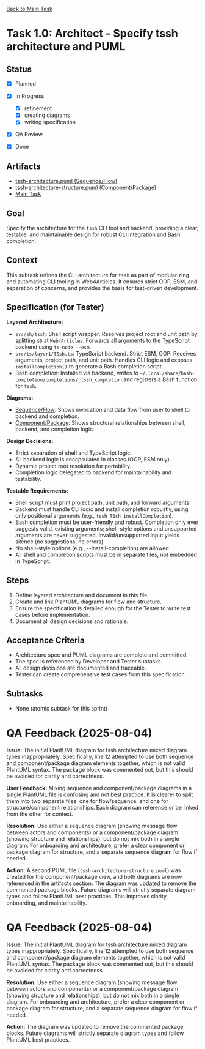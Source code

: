 
[Back to Main Task](./task-1-tssh-wrapper.md)


# Task 1.0: Architect - Specify tssh architecture and PUML

## Status
- [x] Planned
- [x] In Progress
  - [x] refinement
  - [x] creating diagrams
  - [x] writing specification
- [x] QA Review
- [x] Done


## Artifacts
- [tssh-architecture.puml (Sequence/Flow)](../../../../docs/puml/tssh-architecture.puml)
- [tssh-architecture-structure.puml (Component/Package)](../../../../docs/puml/tssh-architecture-structure.puml)
- [Main Task](./task-1-tssh-wrapper.md)


## Goal
Specify the architecture for the `tssh` CLI tool and backend, providing a clear, testable, and maintainable design for robust CLI integration and Bash completion.

## Context
This subtask refines the CLI architecture for `tssh` as part of modularizing and automating CLI tooling in Web4Articles. It ensures strict OOP, ESM, and separation of concerns, and provides the basis for test-driven development.

## Specification (for Tester)
**Layered Architecture:**
- `src/sh/tssh`: Shell script wrapper. Resolves project root and unit path by splitting `$0` at `Web4Articles`. Forwards all arguments to the TypeScript backend using `ts-node --esm`.
- `src/ts/layer1/TSsh.ts`: TypeScript backend. Strict ESM, OOP. Receives arguments, project path, and unit path. Handles CLI logic and exposes `installCompletion()` to generate a Bash completion script.
- Bash completion: Installed via backend, writes to `~/.local/share/bash-completion/completions/_tssh_completion` and registers a Bash function for `tssh`.

**Diagrams:**
- [Sequence/Flow](../../../../docs/puml/tssh-architecture.puml): Shows invocation and data flow from user to shell to backend and completion.
- [Component/Package](../../../../docs/puml/tssh-architecture-structure.puml): Shows structural relationships between shell, backend, and completion logic.

**Design Decisions:**
- Strict separation of shell and TypeScript logic.
- All backend logic is encapsulated in classes (OOP, ESM only).
- Dynamic project root resolution for portability.
- Completion logic delegated to backend for maintainability and testability.

**Testable Requirements:**
- Shell script must print project path, unit path, and forward arguments.
- Backend must handle CLI logic and install completion robustly, using only positional arguments (e.g., `tssh TSsh installCompletion`).
- Bash completion must be user-friendly and robust. Completion only ever suggests valid, existing arguments; shell-style options and unsupported arguments are never suggested. Invalid/unsupported input yields silence (no suggestions, no errors).
- No shell-style options (e.g., --install-completion) are allowed.
- All shell and completion scripts must be in separate files, not embedded in TypeScript.

## Steps
1. Define layered architecture and document in this file.
2. Create and link PlantUML diagrams for flow and structure.
3. Ensure the specification is detailed enough for the Tester to write test cases before implementation.
4. Document all design decisions and rationale.

## Acceptance Criteria
- Architecture spec and PUML diagrams are complete and committed.
- The spec is referenced by Developer and Tester subtasks.
- All design decisions are documented and traceable.
- Tester can create comprehensive test cases from this specification.

## Subtasks
- None (atomic subtask for this sprint)

# QA Feedback (2025-08-04)

**Issue:**
The initial PlantUML diagram for tssh architecture mixed diagram types inappropriately. Specifically, line 12 attempted to use both sequence and component/package diagram elements together, which is not valid PlantUML syntax. The package block was commented out, but this should be avoided for clarity and correctness.

**User Feedback:**
Mixing sequence and component/package diagrams in a single PlantUML file is confusing and not best practice. It is clearer to split them into two separate files: one for flow/sequence, and one for structure/component relationships. Each diagram can reference or be linked from the other for context.

**Resolution:**
Use either a sequence diagram (showing message flow between actors and components) or a component/package diagram (showing structure and relationships), but do not mix both in a single diagram. For onboarding and architecture, prefer a clear component or package diagram for structure, and a separate sequence diagram for flow if needed.

**Action:**
A second PUML file (`tssh-architecture-structure.puml`) was created for the component/package view, and both diagrams are now referenced in the artifacts section. The diagram was updated to remove the commented package blocks. Future diagrams will strictly separate diagram types and follow PlantUML best practices. This improves clarity, onboarding, and maintainability.
# QA Feedback (2025-08-04)

**Issue:**
The initial PlantUML diagram for tssh architecture mixed diagram types inappropriately. Specifically, line 12 attempted to use both sequence and component/package diagram elements together, which is not valid PlantUML syntax. The package block was commented out, but this should be avoided for clarity and correctness.

**Resolution:**
Use either a sequence diagram (showing message flow between actors and components) or a component/package diagram (showing structure and relationships), but do not mix both in a single diagram. For onboarding and architecture, prefer a clear component or package diagram for structure, and a separate sequence diagram for flow if needed.

**Action:**
The diagram was updated to remove the commented package blocks. Future diagrams will strictly separate diagram types and follow PlantUML best practices.

